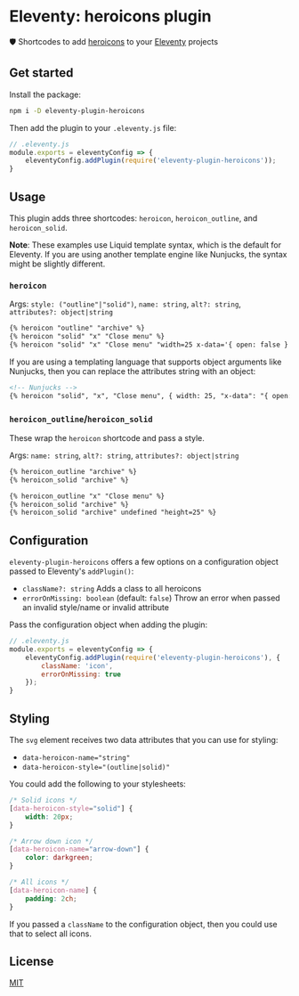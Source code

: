 # Eleventy: heroicons plugin

🛡 Shortcodes to add [heroicons](https://heroicons.com/) to your [Eleventy](https://11ty.dev) projects

## Get started

Install the package:

```sh
npm i -D eleventy-plugin-heroicons
```

Then add the plugin to your `.eleventy.js` file:

```js
// .eleventy.js
module.exports = eleventyConfig => {
    eleventyConfig.addPlugin(require('eleventy-plugin-heroicons'));
}
```

## Usage

This plugin adds three shortcodes: `heroicon`, `heroicon_outline`, and `heroicon_solid`.

**Note**: These examples use Liquid template syntax, which is the default for Eleventy. If you are using another template engine like Nunjucks, the syntax might be slightly different.

### `heroicon`

Args: `style: ("outline"|"solid")`, `name: string`, `alt?: string`, `attributes?: object|string`

```md
{% heroicon "outline" "archive" %}
{% heroicon "solid" "x" "Close menu" %}
{% heroicon "solid" "x" "Close menu" "width=25 x-data='{ open: false }'" %}
```

If you are using a templating language that supports object arguments like Nunjucks, then you can replace the attributes string with an object:

```md
<!-- Nunjucks -->
{% heroicon "solid", "x", "Close menu", { width: 25, "x-data": "{ open: false }" } %}
```

### `heroicon_outline`/`heroicon_solid`

These wrap the `heroicon` shortcode and pass a style.

Args: `name: string`, `alt?: string`, `attributes?: object|string`

```md
{% heroicon_outline "archive" %}
{% heroicon_solid "archive" %}
```

```md
{% heroicon_outline "x" "Close menu" %}
{% heroicon_solid "archive" %}
{% heroicon_solid "archive" undefined "height=25" %}
```

## Configuration

`eleventy-plugin-heroicons` offers a few options on a configuration object passed to Eleventy's `addPlugin()`:

- `className?: string` Adds a class to all heroicons
- `errorOnMissing: boolean` (default: `false`) Throw an error when passed an invalid style/name or invalid attribute

Pass the configuration object when adding the plugin:

```js
// .eleventy.js
module.exports = eleventyConfig => {
    eleventyConfig.addPlugin(require('eleventy-plugin-heroicons'), {
        className: 'icon',
        errorOnMissing: true
    });
}
```

## Styling

The `svg` element receives two data attributes that you can use for styling:

- `data-heroicon-name="string"`
- `data-heroicon-style="(outline|solid)"`

You could add the following to your stylesheets:

```css
/* Solid icons */
[data-heroicon-style="solid"] {
    width: 20px;
}

/* Arrow down icon */
[data-heroicon-name="arrow-down"] {
    color: darkgreen;
}

/* All icons */
[data-heroicon-name] {
    padding: 2ch;
}
```

If you passed a `className` to the configuration object, then you could use that to select all icons.

## License

[MIT](./LICENSE)
